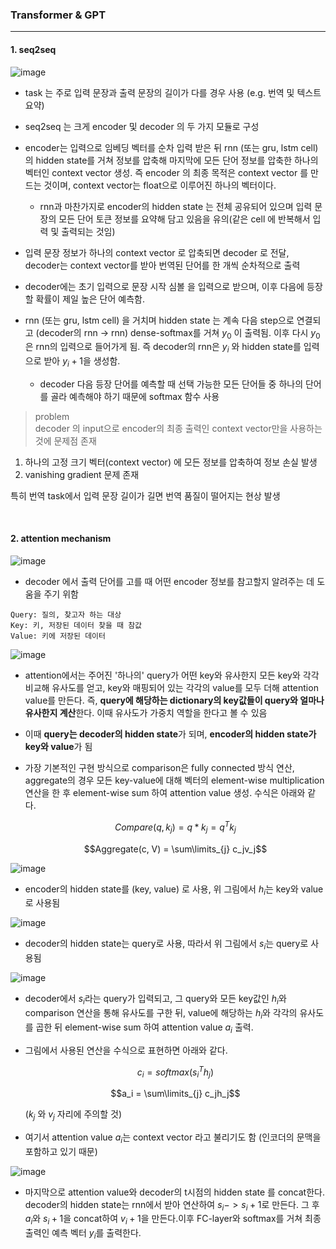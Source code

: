 
### Transformer & GPT
----

#### 1. seq2seq

![image](https://github.com/hihiee/Session-based-Recsys/assets/45914097/5e9363f2-37c7-4d92-81dc-615cd3448d48)

- task 는 주로 입력 문장과 출력 문장의 길이가 다를 경우 사용 (e.g. 번역 및 텍스트 요약)
- seq2seq 는 크게 encoder 및 decoder 의 두 가지 모듈로 구성
- encoder는 입력으로 임베딩 벡터를 순차 입력 받은 뒤 rnn (또는 gru, lstm cell) 의 hidden state를 거쳐 정보를 압축해 마지막에 모든 단어 정보를 압축한 하나의 벡터인 context vector 생성. 즉 encoder 의 최종 목적은 context vector 를 만드는 것이며, context vector는 float으로 이루어진 하나의 벡터이다.
    - rnn과 마찬가지로 encoder의 hidden state 는 전체 공유되어 있으며 입력 문장의 모든 단어 토큰 정보를 요약해 담고 있음을 유의(같은 cell 에 반복해서 입력 및 출력되는 것임)

- 입력 문장 정보가 하나의 context vector 로 압축되면 decoder 로 전달, decoder는 context vector를 받아 번역된 단어를 한 개씩 순차적으로 출력
- decoder에는 초기 입력으로 문장 시작 심볼 <sos>을 입력으로 받으며, 이후 다음에 등장할 확률이 제일 높은 단어 예측함.
- rnn (또는 gru, lstm cell) 을 거치며 hidden state 는 계속 다음 step으로 연결되고 (decoder의 rnn -> rnn) dense-softmax를 거쳐 $y_0$ 이 출력됨. 이후 다시 $y_0$은 rnn의 입력으로 들어가게 됨. 즉 decoder의 rnn은 $y_i$ 와 hidden state를 입력으로 받아 $y_i+1$을 생성함.
    - decoder  다음 등장 단어를 예측할 때 선택 가능한 모든 단어들 중 하나의 단어를 골라 예측해야 하기 때문에 softmax 함수 사용

> problem  
decoder 의 input으로 encoder의 최종 출력인 context vector만을 사용하는 것에 문제점 존재 
1. 하나의 고정 크기 벡터(context vector) 에 모든 정보를 압축하여 정보 손실 발생
2. vanishing gradient 문제 존재

특히 번역 task에서 입력 문장 길이가 길면 번역 품질이 떨어지는 현상 발생            



<br/>



    
  

#### 2. attention mechanism

![image](https://github.com/hihiee/Session-based-Recsys/assets/45914097/9963f7bd-19ae-473a-bb64-dbe62f1d6904)

- decoder 에서 출력 단어를 고를 때 어떤 encoder 정보를 참고할지 알려주는 데 도움을 주기 위함
```
Query: 질의, 찾고자 하는 대상
Key: 키, 저장된 데이터 찾을 때 참값
Value: 키에 저장된 데이터
```

![image](https://github.com/hihiee/Session-based-Recsys/assets/45914097/37a54bf9-9a4e-4653-b044-1aec262ce185)


- attention에서는 주어진 '하나의' query가 어떤 key와 유사한지 모든 key와 각각 비교해 유사도를 얻고, key와 매핑되어 있는 각각의 value를 모두 더해 attention value를 만든다. 즉, **query에 해당하는 dictionary의 key값들이 query와 얼마나 유사한지 계산**한다. 이때 유사도가 가중치 역할을 한다고 볼 수 있음
- 이때 **query는 decoder의 hidden state**가 되며, **encoder의 hidden state가 key와 value**가 됨
- 가장 기본적인 구현 방식으로 comparison은 fully connected 방식 연산, aggregate의 경우 모든 key-value에 대해 벡터의 element-wise multiplication 연산을 한 후 element-wise sum 하여 attention value 생성. 수식은 아래와 같다.

  $$Compare(q, k_j) = q*k_j = q^Tk_j$$

  $$Aggregate(c, V) = \sum\limits_{j} c_jv_j$$


![image](https://github.com/hihiee/Session-based-Recsys/assets/45914097/4d593223-b795-4db0-8d9e-64810cd9c738)

- encoder의 hidden state를 (key, value) 로 사용, 위 그림에서 $h_i$는 key와 value로 사용됨

![image](https://github.com/hihiee/Session-based-Recsys/assets/45914097/707c5277-dc4e-4e65-a8a5-95b433f175ad)

- decoder의 hidden state는 query로 사용, 따라서 위 그림에서 $s_i$는 query로 사용됨


![image](https://github.com/hihiee/Session-based-Recsys/assets/45914097/9236d423-f3d0-40ff-8c35-193486fb7698)

- decoder에서 $s_i$라는 query가 입력되고, 그 query와 모든 key값인 $h_i$와 comparison 연산을 통해 유사도를 구한 뒤, value에 해당하는 $h_i$와 각각의 유사도를 곱한 뒤 element-wise sum 하여 attention value $a_i$ 출력.
- 그림에서 사용된 연산을 수식으로 표현하면 아래와 같다.

  $$c_i = softmax(s_i^Th_j)$$

  $$a_i = \sum\limits_{j} c_jh_j$$

  ($k_j$ 와 $v_j$ 자리에 주의할 것)


- 여기서 attention value $a_i$는 context vector 라고 불리기도 함 (인코더의 문맥을 포함하고 있기 때문)

![image](https://github.com/hihiee/Session-based-Recsys/assets/45914097/28406297-7dc2-4df6-a86b-9ee6a946f323)

- 마지막으로 attention value와 decoder의 t시점의 hidden state 를 concat한다. decoder의 hidden state는 rnn에서 받아 연산하여 $s_i -> s_i+1$로 만든다. 그 후 $a_i$와 $s_i+1$을 concat하여 $v_i+1$을 만든다.이후 FC-layer와 softmax를 거쳐 최종 출력인 예측 벡터 $y_i$를 출력한다. 



